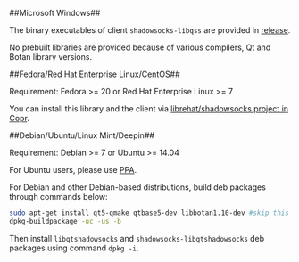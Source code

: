 ##Microsoft Windows##

The binary executables of client `shadowsocks-libqss` are provided in [release](https://github.com/librehat/libQtShadowsocks/releases).

No prebuilt libraries are provided because of various compilers, Qt and Botan library versions.

##Fedora/Red Hat Enterprise Linux/CentOS##

Requirement: Fedora >= 20 or Red Hat Enterprise Linux >= 7

You can install this library and the client via [librehat/shadowsocks project in Copr](http://copr.fedoraproject.org/coprs/librehat/shadowsocks/).

##Debian/Ubuntu/Linux Mint/Deepin##

Requirement: Debian >= 7 or Ubuntu >= 14.04

For Ubuntu users, please use [PPA](https://code.launchpad.net/~hzwhuang/+archive/ubuntu/ss-qt5).

For Debian and other Debian-based distributions, build deb packages through commands below:

```bash
sudo apt-get install qt5-qmake qtbase5-dev libbotan1.10-dev #skip this part if you installed these packages
dpkg-buildpackage -uc -us -b
```

Then install `libqtshadowsocks` and `shadowsocks-libqtshadowsocks` deb packages using command `dpkg -i`.